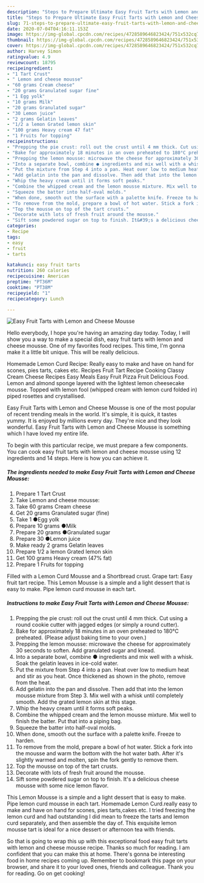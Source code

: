 ```yaml
---
description: "Steps to Prepare Ultimate Easy Fruit Tarts with Lemon and Cheese Mousse"
title: "Steps to Prepare Ultimate Easy Fruit Tarts with Lemon and Cheese Mousse"
slug: 71-steps-to-prepare-ultimate-easy-fruit-tarts-with-lemon-and-cheese-mousse
date: 2020-07-04T04:16:11.153Z
image: https://img-global.cpcdn.com/recipes/4728589646823424/751x532cq70/easy-fruit-tarts-with-lemon-and-cheese-mousse-recipe-main-photo.jpg
thumbnail: https://img-global.cpcdn.com/recipes/4728589646823424/751x532cq70/easy-fruit-tarts-with-lemon-and-cheese-mousse-recipe-main-photo.jpg
cover: https://img-global.cpcdn.com/recipes/4728589646823424/751x532cq70/easy-fruit-tarts-with-lemon-and-cheese-mousse-recipe-main-photo.jpg
author: Harvey Simon
ratingvalue: 4.9
reviewcount: 18795
recipeingredient:
- "1 Tart Crust"
- " Lemon and cheese mousse"
- "60 grams Cream cheese"
- "20 grams Granulated sugar fine"
- "1 Egg yolk"
- "10 grams Milk"
- "20 grams Granulated sugar"
- "30 Lemon juice"
- "2 grams Gelatin leaves"
- "1/2 a lemon Grated lemon skin"
- "100 grams Heavy cream 47 fat"
- "1 Fruits for topping"
recipeinstructions:
- "Prepping the pie crust: roll out the crust until 4 mm thick. Cut using a round cookie cutter with jagged edges (or simply a round cutter)."
- "Bake for approximately 18 minutes in an oven preheated to 180°C preheated. (Please adjust baking time to your oven.)"
- "Prepping the lemon mousse: microwave the cheese for approximately 30 seconds to soften. Add granulated sugar and knead."
- "Into a separate bowl, combine ● ingredients and mix well with a whisk. Soak the gelatin leaves in ice-cold water."
- "Put the mixture from Step 4 into a pan. Heat over low to medium heat and stir as you heat. Once thickened as shown in the photo, remove from the heat."
- "Add gelatin into the pan and dissolve. Then add that into the lemon mousse mixture from Step 3. Mix well with a whisk until completely smooth. Add the grated lemon skin at this stage."
- "Whip the heavy cream until it forms soft peaks."
- "Combine the whipped cream and the lemon mousse mixture. Mix well to finish the batter. Put that into a piping bag."
- "Squeeze the batter into half-oval molds."
- "When done, smooth out the surface with a palette knife. Freeze to harden."
- "To remove from the mold, prepare a bowl of hot water. Stick a fork into the mousse and warm the bottom with the hot water bath. After it&#39;s slightly warmed and molten, spin the fork gently to remove them."
- "Top the mousse on top of the tart crusts."
- "Decorate with lots of fresh fruit around the mousse."
- "Sift some powdered sugar on top to finish. It&#39;s a delicious cheese mousse with some nice lemon flavor."
categories:
- Recipe
tags:
- easy
- fruit
- tarts

katakunci: easy fruit tarts 
nutrition: 260 calories
recipecuisine: American
preptime: "PT36M"
cooktime: "PT38M"
recipeyield: "1"
recipecategory: Lunch

---
```



![Easy Fruit Tarts with Lemon and Cheese Mousse](https://img-global.cpcdn.com/recipes/4728589646823424/751x532cq70/easy-fruit-tarts-with-lemon-and-cheese-mousse-recipe-main-photo.jpg)

Hello everybody, I hope you're having an amazing day today. Today, I will show you a way to make a special dish, easy fruit tarts with lemon and cheese mousse. One of my favorites food recipes. This time, I'm gonna make it a little bit unique. This will be really delicious.

Homemade Lemon Curd Recipe: Really easy to make and have on hand for scones, pies tarts, cakes etc. Recipes Fruit Tart Recipe Cooking Classy Cream Cheese Recipes Easy Meals Easy Fruit Pizza Fruit Delicious Food. Lemon and almond sponge layered with the lightest lemon cheesecake mousse. Topped with lemon fool (whipped cream with lemon curd folded in) piped rosettes and crystallised.

Easy Fruit Tarts with Lemon and Cheese Mousse is one of the most popular of recent trending meals in the world. It's simple, it is quick, it tastes yummy. It is enjoyed by millions every day. They're nice and they look wonderful. Easy Fruit Tarts with Lemon and Cheese Mousse is something which I have loved my entire life.


To begin with this particular recipe, we must prepare a few components. You can cook easy fruit tarts with lemon and cheese mousse using 12 ingredients and 14 steps. Here is how you can achieve it.

<!--inarticleads1-->

##### The ingredients needed to make Easy Fruit Tarts with Lemon and Cheese Mousse:

1. Prepare 1 Tart Crust
1. Take  Lemon and cheese mousse:
1. Take 60 grams Cream cheese
1. Get 20 grams Granulated sugar (fine)
1. Take 1 ●Egg yolk
1. Prepare 10 grams ●Milk
1. Prepare 20 grams ●Granulated sugar
1. Prepare 30 ●Lemon juice
1. Make ready 2 grams Gelatin leaves
1. Prepare 1/2 a lemon Grated lemon skin
1. Get 100 grams Heavy cream (47% fat)
1. Prepare 1 Fruits for topping


Filled with a Lemon Curd Mousse and a Shortbread crust. Grape tart: Easy fruit tart recipe. This Lemon Mousse is a simple and a light dessert that is easy to make. Pipe lemon curd mousse in each tart. 

<!--inarticleads2-->

##### Instructions to make Easy Fruit Tarts with Lemon and Cheese Mousse:

1. Prepping the pie crust: roll out the crust until 4 mm thick. Cut using a round cookie cutter with jagged edges (or simply a round cutter).
1. Bake for approximately 18 minutes in an oven preheated to 180°C preheated. (Please adjust baking time to your oven.)
1. Prepping the lemon mousse: microwave the cheese for approximately 30 seconds to soften. Add granulated sugar and knead.
1. Into a separate bowl, combine ● ingredients and mix well with a whisk. Soak the gelatin leaves in ice-cold water.
1. Put the mixture from Step 4 into a pan. Heat over low to medium heat and stir as you heat. Once thickened as shown in the photo, remove from the heat.
1. Add gelatin into the pan and dissolve. Then add that into the lemon mousse mixture from Step 3. Mix well with a whisk until completely smooth. Add the grated lemon skin at this stage.
1. Whip the heavy cream until it forms soft peaks.
1. Combine the whipped cream and the lemon mousse mixture. Mix well to finish the batter. Put that into a piping bag.
1. Squeeze the batter into half-oval molds.
1. When done, smooth out the surface with a palette knife. Freeze to harden.
1. To remove from the mold, prepare a bowl of hot water. Stick a fork into the mousse and warm the bottom with the hot water bath. After it&#39;s slightly warmed and molten, spin the fork gently to remove them.
1. Top the mousse on top of the tart crusts.
1. Decorate with lots of fresh fruit around the mousse.
1. Sift some powdered sugar on top to finish. It&#39;s a delicious cheese mousse with some nice lemon flavor.


This Lemon Mousse is a simple and a light dessert that is easy to make. Pipe lemon curd mousse in each tart. Homemade Lemon Curd.really easy to make and have on hand for scones, pies tarts,cakes etc. I tried freezing the lemon curd and had outstanding I did mean to freeze the tarts and lemon curd separately, and then assemble the day of. This exquisite lemon mousse tart is ideal for a nice dessert or afternoon tea with friends. 

So that is going to wrap this up with this exceptional food easy fruit tarts with lemon and cheese mousse recipe. Thanks so much for reading. I am confident that you can make this at home. There's gonna be interesting food in home recipes coming up. Remember to bookmark this page on your browser, and share it to your loved ones, friends and colleague. Thank you for reading. Go on get cooking!
